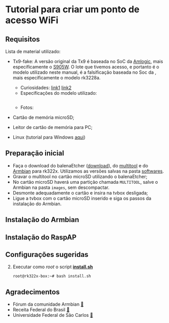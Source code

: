 # Tutorial para criar um ponto de acesso WiFi

## Requisitos

Lista de material utilizado:

* Tx9-fake: A versão original da Tx9 é baseada no SoC da [Amlogic](https://www.amlogic.com/), mais especificamente o [S905W](https://en.wikipedia.org/wiki/Amlogic). O lote que tivemos acesso, e portanto é o modelo utilizado neste manual, é a falsificação baseada no Soc da [](http://www.rock-chips.com/), mais especificamente o modelo rk3228a.
  * Curiosidades: [link1](https://www.youtube.com/watch?v=bWcwqZfOcUI) [link2](https://www.youtube.com/watch?v=nGlpigD6uoY)
  * Especificações do modelo utilizado:
  ```
  
  ```
  * Fotos:
  
  
* Cartão de memória microSD;
* Leitor de cartão de memória para PC;
* Linux (tutorial para Windows [aqui]())


## Preparação inicial
* Faça o download do balenaEtcher ([download](https://www.balena.io/etcher#download-etcher)), do [multitool](https://users.armbian.com/jock/rk322x/multitool/multitool.img.xz) e do [Armbian](https://github.com/armbian/community/) para rk322x. Utilizamos as versões salvas na pasta [softwares](softwares/).
* Gravar o multitool no cartão microSD utilizando o balenaEtcher;
* No cartão microSD haverá uma partição chamada `MULTITOOL`, salve o Armbian na pasta `images`, sem descompactar.
* Desmonte adequadamente o cartão e insira na tvbox desligada;
* Ligue a tvbox com o cartão microSD inserido e siga os passos da instalação do Armbian.

## Instalação do Armbian

## Instalação do RaspAP

## Configurações sugeridas


2. Executar como *root* o script [**install.sh**](/gambi-temporaria/install.sh)
  
     ``` root@rk322x-box:~# bash install.sh ```

## Agradecimentos

* Fórum da comunidade Armbian [:link:](https://forum.armbian.com/topic/12656-csc-armbian-for-rk322x-tv-boxes/)
* Receita Federal do Brasil [:link:](https://www.gov.br/receitafederal/pt-br)
* Universidade Federal de São Carlos [:link:](http://ufscar.br)
 
